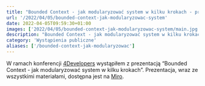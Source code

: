 ```yaml
---
title: "Bounded Context - jak modularyzować system w kilku krokach - prezentacja"
url: '/2022/04/05/bounded-context-jak-modularyzowac-system'
date: 2022-04-05T09:59:30+01:00
images: ['2022/04/05/bounded-context-jak-modularyzowac-system/main.jpg']
description: "Bounded Context - jak modularyzować system w kilku krokach - prezentacja"
category: 'Wystąpienia publiczne'
aliases: ['/bounded-context-jak-modularyzowac']
---
```

W ramach konferencji [4Developers](https://4developers.org.pl/lecture_online_2022/#id=73561/) wystąpiłem z prezentacją “Bounded Context - jak modularyzować system w kilku krokach”. Prezentacja, wraz ze wszystkimi materiałami, dostępna jest na [Miro](https://miro.com/app/board/uXjVOGUmY00=/).
